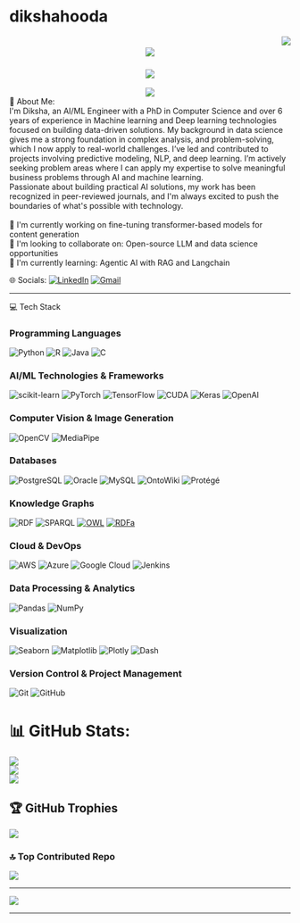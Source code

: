 # dikshahooda
<img align="right" src="https://visitor-badge.laobi.icu/badge?page_id=diksha2108.dikshahooda" />
<h1 align="center">
    <img src="https://readme-typing-svg.herokuapp.com/?font=Dancing+Script&size=60&color=FF69B4&center=true&vCenter=true&width=1500&height=100&duration=4000&lines=Hi+There!+✨;I'm+Diksha+Hooda!+💫;Machine+Learning+Enthusiast+%26+AI+Developer+🌟" />
</h1>
<h3 align="center">
    <img src="https://readme-typing-svg.herokuapp.com/?font=Pacifico&size=25&color=9370DB&center=true&vCenter=true&width=600&height=60&duration=4000&lines=✨+Transforming+Data+into+Intelligent+Solutions+🔮;💫+Where+Analytics+And+Imagination+Converge+🎪" />
</h3>
<div align="center">
    <img src="https://readme-typing-svg.herokuapp.com/?font=Pacifico&size=20&color=FF1493&center=true&vCenter=true&width=300&repeat=false&duration=1&lines=+.+_+.+_+.+_+.+_+.+_+.+_+.+_+.+_+.+" />
</div>
💫 About Me:
<br>I'm Diksha, an AI/ML Engineer with a PhD in Computer Science and over 6 years of experience in Machine learning and Deep learning technologies focused on building data-driven solutions. My background in data science gives me a strong foundation in complex analysis, and problem-solving, which I now apply to real-world challenges. I’ve led and contributed to projects involving predictive modeling, NLP, and deep learning. I’m actively seeking problem areas where I can apply my expertise to solve meaningful business problems through AI and machine learning.
<br>Passionate about building practical AI solutions, my work has been recognized in peer-reviewed journals, and I'm always excited to push the boundaries of what's possible with technology.<br><br>🔭 I'm currently working on fine-tuning transformer-based models for content generation<br>👯 I'm looking to collaborate on: Open-source LLM and data science opportunities<br>🌱 I'm currently learning: Agentic AI with RAG and Langchain<br>

🌐 Socials:
[![LinkedIn](https://img.shields.io/badge/LinkedIn-%230077B5.svg?logo=linkedin&logoColor=white)](www.linkedin.com/in/diksha-hooda-382155219)
[![Gmail](https://img.shields.io/badge/Gmail-D14836?logo=gmail&logoColor=white)](mailto:dikshahooda2108@gmail.com)

---

💻 Tech Stack

### Programming Languages
![Python](https://img.shields.io/badge/python-3670A0?style=for-the-badge&logo=python&logoColor=ffdd54)
![R](https://img.shields.io/badge/r-%23276DC3.svg?style=for-the-badge&logo=r&logoColor=white)
![Java](https://img.shields.io/badge/java-%23ED8B00.svg?style=for-the-badge&logo=openjdk&logoColor=white)
![C](https://img.shields.io/badge/c-%2300599C.svg?style=for-the-badge&logo=c%2B%2B&logoColor=white)

### AI/ML Technologies & Frameworks
![scikit-learn](https://img.shields.io/badge/scikit--learn-%23F7931E.svg?style=for-the-badge&logo=scikit-learn&logoColor=white)
![PyTorch](https://img.shields.io/badge/PyTorch-%23EE4C2C.svg?style=for-the-badge&logo=PyTorch&logoColor=white)
![TensorFlow](https://img.shields.io/badge/TensorFlow-%23FF6F00.svg?style=for-the-badge&logo=TensorFlow&logoColor=white)
![CUDA](https://img.shields.io/badge/CUDA-%2376B900.svg?style=for-the-badge&logo=nvidia&logoColor=white)
![Keras](https://img.shields.io/badge/Keras-%23D00000.svg?style=for-the-badge&logo=Keras&logoColor=white)
![OpenAI](https://img.shields.io/badge/OpenAI-%23412991.svg?style=for-the-badge&logo=openai&logoColor=white)

### Computer Vision & Image Generation
![OpenCV](https://img.shields.io/badge/opencv-%23white.svg?style=for-the-badge&logo=opencv&logoColor=white)
![MediaPipe](https://img.shields.io/badge/MediaPipe-%23517A5E.svg?style=for-the-badge&logo=google&logoColor=white)

### Databases
![PostgreSQL](https://img.shields.io/badge/postgres-%23316192.svg?style=for-the-badge&logo=postgresql&logoColor=white)
![Oracle](https://img.shields.io/badge/Oracle-F80000?style=for-the-badge&logo=oracle&logoColor=white)
![MySQL](https://img.shields.io/badge/MySQL-4479A1?style=for-the-badge&logo=mysql&logoColor=white)
![OntoWiki](https://img.shields.io/badge/OntoWiki-0066CC?style=for-the-badge&logo=ontowiki&logoColor=white)
![Protégé](https://img.shields.io/badge/Prot%C3%A9g%C3%A9-1E5DA9?style=for-the-badge&logo=protege&logoColor=white)

### Knowledge Graphs
![RDF](https://img.shields.io/badge/RDF-0088CC?style=for-the-badge&logo=data‑format&logoColor=white)
![SPARQL](https://img.shields.io/badge/SPARQL-0088CC?style=for‑the‑badge&logo=spdx&logoColor=white)
[![OWL](https://img.shields.io/badge/Ontology-OWL-blueviolet?logo=semanticweb)](https://www.w3.org/OWL/)
[![RDFa](https://img.shields.io/badge/Metadata-RDFa-blue?logo=semanticweb)](https://www.w3.org/TR/rdfa-primer/)

### Cloud & DevOps
![AWS](https://img.shields.io/badge/AWS-%23FF9900.svg?style=for-the-badge&logo=amazon-aws&logoColor=white)
![Azure](https://img.shields.io/badge/azure-%230072C6.svg?style=for-the-badge&logo=microsoftazure&logoColor=white)
![Google Cloud](https://img.shields.io/badge/GoogleCloud-%234285F4.svg?style=for-the-badge&logo=google-cloud&logoColor=white)
![Jenkins](https://img.shields.io/badge/jenkins-%232C5263.svg?style=for-the-badge&logo=jenkins&logoColor=white)

### Data Processing & Analytics
![Pandas](https://img.shields.io/badge/pandas-%23150458.svg?style=for-the-badge&logo=pandas&logoColor=white)
![NumPy](https://img.shields.io/badge/numpy-%23013243.svg?style=for-the-badge&logo=numpy&logoColor=white)

### Visualization
![Seaborn](https://img.shields.io/badge/Seaborn-008C8C?style=for‑the‑badge&logo=seaborn&logoColor=white)
![Matplotlib](https://img.shields.io/badge/Matplotlib-11557C?style=for‑the‑badge&logo=matplotlib&logoColor=white)
![Plotly](https://img.shields.io/badge/Plotly-3F4F75?style=for‑the‑badge&logo=plotly&logoColor=white)
![Dash](https://img.shields.io/badge/Dash-3F4F75?style=for‑the‑badge&logo=plotly&logoColor=white)

### Version Control & Project Management
![Git](https://img.shields.io/badge/git-%23F05033.svg?style=for-the-badge&logo=git&logoColor=white)
![GitHub](https://img.shields.io/badge/github-%23121011.svg?style=for-the-badge&logo=github&logoColor=white)


# 📊 GitHub Stats:
![](https://github-readme-stats.vercel.app/api?username=diksha2108&theme=nightowl&hide_border=false&include_all_commits=true&count_private=false)<br/>
![](https://github-readme-streak-stats.herokuapp.com/?user=diksha2108&theme=nightowl&hide_border=false)<br/>
![](https://github-readme-stats.vercel.app/api/top-langs/?username=diksha2108&theme=nightowl&hide_border=false&include_all_commits=true&count_private=false&layout=compact)

## 🏆 GitHub Trophies
![](https://github-profile-trophy.vercel.app/?username=diksha2108&theme=synthwave&no-frame=false&no-bg=false&margin-w=4)

### 🔝 Top Contributed Repo
![](https://github-contributor-stats.vercel.app/api?username=diksha2108&limit=5&theme=dark&combine_all_yearly_contributions=true)

---
[![](https://visitcount.itsvg.in/api?id=diksha2108&icon=0&color=0)](https://visitcount.itsvg.in)



---
